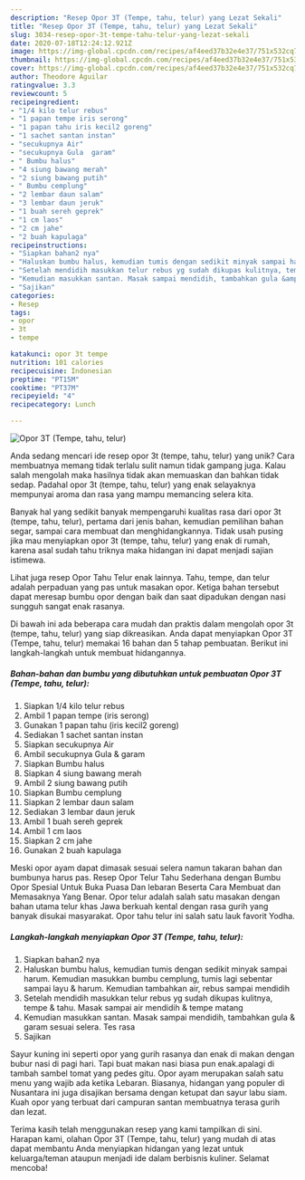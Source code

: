 ```yaml
---
description: "Resep Opor 3T (Tempe, tahu, telur) yang Lezat Sekali"
title: "Resep Opor 3T (Tempe, tahu, telur) yang Lezat Sekali"
slug: 3034-resep-opor-3t-tempe-tahu-telur-yang-lezat-sekali
date: 2020-07-18T12:24:12.921Z
image: https://img-global.cpcdn.com/recipes/af4eed37b32e4e37/751x532cq70/opor-3t-tempe-tahu-telur-foto-resep-utama.jpg
thumbnail: https://img-global.cpcdn.com/recipes/af4eed37b32e4e37/751x532cq70/opor-3t-tempe-tahu-telur-foto-resep-utama.jpg
cover: https://img-global.cpcdn.com/recipes/af4eed37b32e4e37/751x532cq70/opor-3t-tempe-tahu-telur-foto-resep-utama.jpg
author: Theodore Aguilar
ratingvalue: 3.3
reviewcount: 5
recipeingredient:
- "1/4 kilo telur rebus"
- "1 papan tempe iris serong"
- "1 papan tahu iris kecil2 goreng"
- "1 sachet santan instan"
- "secukupnya Air"
- "secukupnya Gula  garam"
- " Bumbu halus"
- "4 siung bawang merah"
- "2 siung bawang putih"
- " Bumbu cemplung"
- "2 lembar daun salam"
- "3 lembar daun jeruk"
- "1 buah sereh geprek"
- "1 cm laos"
- "2 cm jahe"
- "2 buah kapulaga"
recipeinstructions:
- "Siapkan bahan2 nya"
- "Haluskan bumbu halus, kemudian tumis dengan sedikit minyak sampai harum. Kemudian masukkan bumbu cemplung, tumis lagi sebentar sampai layu &amp; harum. Kemudian tambahkan air, rebus sampai mendidih"
- "Setelah mendidih masukkan telur rebus yg sudah dikupas kulitnya, tempe &amp; tahu. Masak sampai air mendidih &amp; tempe matang"
- "Kemudian masukkan santan. Masak sampai mendidih, tambahkan gula &amp; garam sesuai selera. Tes rasa"
- "Sajikan"
categories:
- Resep
tags:
- opor
- 3t
- tempe

katakunci: opor 3t tempe 
nutrition: 101 calories
recipecuisine: Indonesian
preptime: "PT15M"
cooktime: "PT37M"
recipeyield: "4"
recipecategory: Lunch

---
```



![Opor 3T (Tempe, tahu, telur)](https://img-global.cpcdn.com/recipes/af4eed37b32e4e37/751x532cq70/opor-3t-tempe-tahu-telur-foto-resep-utama.jpg)

Anda sedang mencari ide resep opor 3t (tempe, tahu, telur) yang unik? Cara membuatnya memang tidak terlalu sulit namun tidak gampang juga. Kalau salah mengolah maka hasilnya tidak akan memuaskan dan bahkan tidak sedap. Padahal opor 3t (tempe, tahu, telur) yang enak selayaknya mempunyai aroma dan rasa yang mampu memancing selera kita.

Banyak hal yang sedikit banyak mempengaruhi kualitas rasa dari opor 3t (tempe, tahu, telur), pertama dari jenis bahan, kemudian pemilihan bahan segar, sampai cara membuat dan menghidangkannya. Tidak usah pusing jika mau menyiapkan opor 3t (tempe, tahu, telur) yang enak di rumah, karena asal sudah tahu triknya maka hidangan ini dapat menjadi sajian istimewa.

Lihat juga resep Opor Tahu Telur enak lainnya. Tahu, tempe, dan telur adalah perpaduan yang pas untuk masakan opor. Ketiga bahan tersebut dapat meresap bumbu opor dengan baik dan saat dipadukan dengan nasi sungguh sangat enak rasanya.


Di bawah ini ada beberapa cara mudah dan praktis dalam mengolah opor 3t (tempe, tahu, telur) yang siap dikreasikan. Anda dapat menyiapkan Opor 3T (Tempe, tahu, telur) memakai 16 bahan dan 5 tahap pembuatan. Berikut ini langkah-langkah untuk membuat hidangannya.

<!--inarticleads1-->

##### Bahan-bahan dan bumbu yang dibutuhkan untuk pembuatan Opor 3T (Tempe, tahu, telur):

1. Siapkan 1/4 kilo telur rebus
1. Ambil 1 papan tempe (iris serong)
1. Gunakan 1 papan tahu (iris kecil2 goreng)
1. Sediakan 1 sachet santan instan
1. Siapkan secukupnya Air
1. Ambil secukupnya Gula &amp; garam
1. Siapkan  Bumbu halus
1. Siapkan 4 siung bawang merah
1. Ambil 2 siung bawang putih
1. Siapkan  Bumbu cemplung
1. Siapkan 2 lembar daun salam
1. Sediakan 3 lembar daun jeruk
1. Ambil 1 buah sereh geprek
1. Ambil 1 cm laos
1. Siapkan 2 cm jahe
1. Gunakan 2 buah kapulaga


Meski opor ayam dapat dimasak sesuai selera namun takaran bahan dan bumbunya harus pas. Resep Opor Telur Tahu Sederhana dengan Bumbu Opor Spesial Untuk Buka Puasa Dan lebaran Beserta Cara Membuat dan Memasaknya Yang Benar. Opor telur adalah salah satu masakan dengan bahan utama telur khas Jawa berkuah kental dengan rasa gurih yang banyak disukai masyarakat. Opor tahu telur ini salah satu lauk favorit Yodha. 

<!--inarticleads2-->

##### Langkah-langkah menyiapkan Opor 3T (Tempe, tahu, telur):

1. Siapkan bahan2 nya
1. Haluskan bumbu halus, kemudian tumis dengan sedikit minyak sampai harum. Kemudian masukkan bumbu cemplung, tumis lagi sebentar sampai layu &amp; harum. Kemudian tambahkan air, rebus sampai mendidih
1. Setelah mendidih masukkan telur rebus yg sudah dikupas kulitnya, tempe &amp; tahu. Masak sampai air mendidih &amp; tempe matang
1. Kemudian masukkan santan. Masak sampai mendidih, tambahkan gula &amp; garam sesuai selera. Tes rasa
1. Sajikan


Sayur kuning ini seperti opor yang gurih rasanya dan enak di makan dengan bubur nasi di pagi hari. Tapi buat makan nasi biasa pun enak.apalagi di tambah sambel tomat yang pedes gitu. Opor ayam merupakan salah satu menu yang wajib ada ketika Lebaran. Biasanya, hidangan yang populer di Nusantara ini juga disajikan bersama dengan ketupat dan sayur labu siam. Kuah opor yang terbuat dari campuran santan membuatnya terasa gurih dan lezat. 

Terima kasih telah menggunakan resep yang kami tampilkan di sini. Harapan kami, olahan Opor 3T (Tempe, tahu, telur) yang mudah di atas dapat membantu Anda menyiapkan hidangan yang lezat untuk keluarga/teman ataupun menjadi ide dalam berbisnis kuliner. Selamat mencoba!
